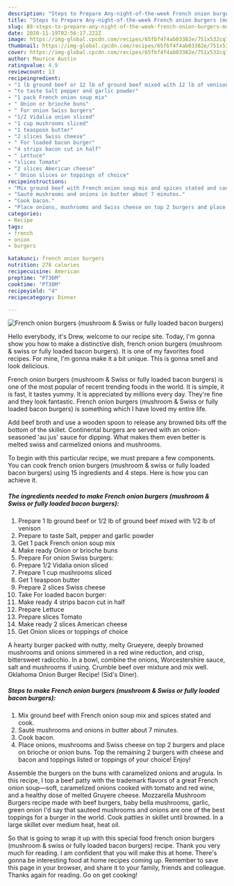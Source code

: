 ```yaml
---
description: "Steps to Prepare Any-night-of-the-week French onion burgers (mushroom &amp;amp; Swiss or fully loaded bacon burgers)"
title: "Steps to Prepare Any-night-of-the-week French onion burgers (mushroom &amp;amp; Swiss or fully loaded bacon burgers)"
slug: 88-steps-to-prepare-any-night-of-the-week-french-onion-burgers-mushroom-and-amp-swiss-or-fully-loaded-bacon-burgers
date: 2020-11-19T02:56:17.222Z
image: https://img-global.cpcdn.com/recipes/65fbf4f4ab03382e/751x532cq70/french-onion-burgers-mushroom-swiss-or-fully-loaded-bacon-burgers-recipe-main-photo.jpg
thumbnail: https://img-global.cpcdn.com/recipes/65fbf4f4ab03382e/751x532cq70/french-onion-burgers-mushroom-swiss-or-fully-loaded-bacon-burgers-recipe-main-photo.jpg
cover: https://img-global.cpcdn.com/recipes/65fbf4f4ab03382e/751x532cq70/french-onion-burgers-mushroom-swiss-or-fully-loaded-bacon-burgers-recipe-main-photo.jpg
author: Maurice Austin
ratingvalue: 4.9
reviewcount: 13
recipeingredient:
- "1 lb ground beef or 12 lb of ground beef mixed with 12 lb of venison"
- "to taste Salt pepper and garlic powder"
- "1 pack French onion soup mix"
- " Onion or brioche buns"
- " For onion Swiss burgers"
- "1/2 Vidalia onion sliced"
- "1 cup mushrooms sliced"
- "1 teaspoon butter"
- "2 slices Swiss cheese"
- " For loaded bacon burger"
- "4 strips bacon cut in half"
- " Lettuce"
- "slices Tomato"
- "2 slices American cheese"
- " Onion slices or toppings of choice"
recipeinstructions:
- "Mix ground beef with French onion soup mix and spices stated and cook."
- "Sauté mushrooms and onions in butter about 7 minutes."
- "Cook bacon."
- "Place onions, mushrooms and Swiss cheese on top 2 burgers and place on brioche or onion buns. Top the remaining 2 burgers with cheese and bacon and toppings listed or toppings of your choice! Enjoy!"
categories:
- Recipe
tags:
- french
- onion
- burgers

katakunci: french onion burgers 
nutrition: 278 calories
recipecuisine: American
preptime: "PT36M"
cooktime: "PT30M"
recipeyield: "4"
recipecategory: Dinner

---
```



![French onion burgers (mushroom &amp; Swiss or fully loaded bacon burgers)](https://img-global.cpcdn.com/recipes/65fbf4f4ab03382e/751x532cq70/french-onion-burgers-mushroom-swiss-or-fully-loaded-bacon-burgers-recipe-main-photo.jpg)

Hello everybody, it's Drew, welcome to our recipe site. Today, I'm gonna show you how to make a distinctive dish, french onion burgers (mushroom &amp; swiss or fully loaded bacon burgers). It is one of my favorites food recipes. For mine, I'm gonna make it a bit unique. This is gonna smell and look delicious.

French onion burgers (mushroom &amp; Swiss or fully loaded bacon burgers) is one of the most popular of recent trending foods in the world. It is simple, it is fast, it tastes yummy. It is appreciated by millions every day. They're fine and they look fantastic. French onion burgers (mushroom &amp; Swiss or fully loaded bacon burgers) is something which I have loved my entire life.

Add beef broth and use a wooden spoon to release any browned bits off the bottom of the skillet. Continental burgers are served with an onion-seasoned &#39;au jus&#39; sauce for dipping. What makes them even better is melted swiss and carmelized onions and mushrooms.


To begin with this particular recipe, we must prepare a few components. You can cook french onion burgers (mushroom &amp; swiss or fully loaded bacon burgers) using 15 ingredients and 4 steps. Here is how you can achieve it.

<!--inarticleads1-->

##### The ingredients needed to make French onion burgers (mushroom &amp; Swiss or fully loaded bacon burgers):

1. Prepare 1 lb ground beef or 1/2 lb of ground beef mixed with 1/2 lb of venison
1. Prepare to taste Salt, pepper and garlic powder
1. Get 1 pack French onion soup mix
1. Make ready  Onion or brioche buns
1. Prepare  For onion Swiss burgers:
1. Prepare 1/2 Vidalia onion sliced
1. Prepare 1 cup mushrooms sliced
1. Get 1 teaspoon butter
1. Prepare 2 slices Swiss cheese
1. Take  For loaded bacon burger:
1. Make ready 4 strips bacon cut in half
1. Prepare  Lettuce
1. Prepare slices Tomato
1. Make ready 2 slices American cheese
1. Get  Onion slices or toppings of choice


A hearty burger packed with nutty, melty Grueyere, deeply browned mushrooms and onions simmered in a red wine reduction, and crisp, bittersweet radicchio. In a bowl, combine the onions, Worcestershire sauce, salt and mushrooms if using. Crumble beef over mixture and mix well. Oklahoma Onion Burger Recipe! (Sid&#39;s Diner). 

<!--inarticleads2-->

##### Steps to make French onion burgers (mushroom &amp; Swiss or fully loaded bacon burgers):

1. Mix ground beef with French onion soup mix and spices stated and cook.
1. Sauté mushrooms and onions in butter about 7 minutes.
1. Cook bacon.
1. Place onions, mushrooms and Swiss cheese on top 2 burgers and place on brioche or onion buns. Top the remaining 2 burgers with cheese and bacon and toppings listed or toppings of your choice! Enjoy!


Assemble the burgers on the buns with caramelized onions and arugula. In this recipe, I top a beef patty with the trademark flavors of a great French onion soup—soft, caramelized onions cooked with tomato and red wine, and a healthy dose of melted Gruyere cheese. Mozzarella Mushroom Burgers recipe made with beef burgers, baby bella mushrooms, garlic, green onion I&#39;d say that sauteed mushrooms and onions are one of the best toppings for a burger in the world. Cook patties in skillet until browned. In a large skillet over medium heat, heat oil. 

So that is going to wrap it up with this special food french onion burgers (mushroom &amp; swiss or fully loaded bacon burgers) recipe. Thank you very much for reading. I am confident that you will make this at home. There's gonna be interesting food at home recipes coming up. Remember to save this page in your browser, and share it to your family, friends and colleague. Thanks again for reading. Go on get cooking!
